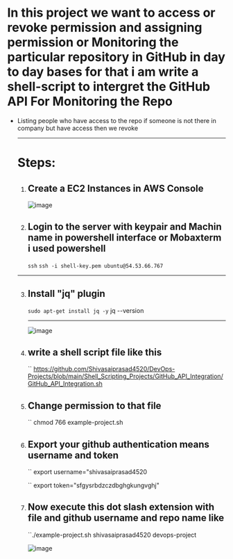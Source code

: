 # In this project we want to access or revoke permission and assigning permission or Monitoring the particular repository in GitHub in day to day bases for that i am write a shell-script to intergret the GitHub API For Monitoring the Repo
* Listing people who have access to the repo if someone is not there in company but have access then we revoke
  _______
  Steps:
  ====
  1. Create a EC2 Instances in AWS Console
     -------
      
     ![image](https://github.com/user-attachments/assets/43678973-be04-467b-a6ae-acbfe4bc2047)
 


  2. Login to the server with keypair and Machin name in powershell interface or Mobaxterm i used powershell
     ----------
     `` ssh ``
     ``ssh -i shell-key.pem ubuntu@54.53.66.767 ``
    ___
  3. Install "jq" plugin
     ------------------
     `` sudo apt-get install jq -y
     `` jq --version
     __________

     ![image](https://github.com/user-attachments/assets/60fbdc2c-d145-4d5d-8b5b-2f68180f042c)


  4. write a shell script file like this
     -------
     `` https://github.com/Shivasaiprasad4520/DevOps-Projects/blob/main/Shell_Scripting_Projects/GitHub_API_Integration/GitHub_API_Integration.sh

   5. Change permission to that file
      --
      `` chmod 766 example-project.sh
   
   6. Export your github authentication means username and token
      ---------
      `` export username="shivasaiprasad4520
         
      `` export token="sfgysrbdzczdbghgkungvghj"

   8. Now execute this dot slash extension with file and github username and repo name like
      ----------
        ``./example-project.sh shivasaiprasad4520 devops-project

      ![image](https://github.com/user-attachments/assets/4f5225f0-b4be-4e2e-9e89-ffd1e12103dd)
